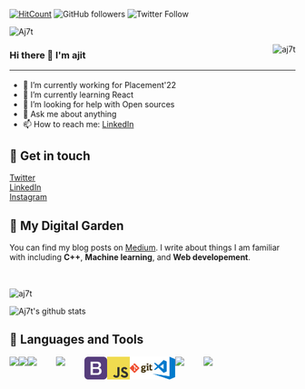 
[![HitCount](http://hits.dwyl.com/Aj7t/https://githubcom/Aj7t/Placement22.svg)](http://hits.dwyl.com/Aj7t/https://githubcom/Aj7t/Placement22) <img alt="GitHub followers" src="https://img.shields.io/github/followers/Aj7t?style=social"> ![Twitter Follow](https://img.shields.io/twitter/follow/_aj7t?style=social) <p align="left"> <img src="https://komarev.com/ghpvc/?username=aj7t&label=Profile%20views&color=0e75b6&style=flat" alt="Aj7t" /> </p>
<p align="left"> <img align="right" alt="aj7t" src="https://user-images.githubusercontent.com/32809211/87786036-e7cdfa80-c856-11ea-9190-f4106d1fbc43.gif"/>

### Hi there 👋  I'm ajit  <hr>

- 🔭 I’m currently working for Placement'22
- 🌱 I’m currently learning React
- 🤔 I’m looking for help with Open sources
- 💬 Ask me about anything
- 📫 How to reach me:  [LinkedIn](https://www.linkedin.com/in/aj7t/)



##  💚 Get in touch


[Twitter](https://www.twitter.com/aj7t) <br>
[LinkedIn](https://www.linkedin.com/in/aj7t/) <br>
[Instagram](https://www.instagram.com/_aj7t/)


## 🌳 My Digital Garden

You can find my blog posts on [Medium](https://medium.com/@aj7t). I write about things I
am familiar with including **C++**, **Machine learning**, and **Web developement**.

<br><p><img align="center" src="https://github-readme-stats.vercel.app/api/top-langs/?username=Aj7t&layout=compact" alt="aj7t" /></p>

![Aj7t's github stats](https://github-readme-stats.vercel.app/api?username=Aj7t&show_icons=true&title_color=EEFCEF&icon_color=EEFCEF&text_color=00B0E0&bg_color=151515)

## 🔮 Languages and Tools
 
<img align="left"  src="https://upload.wikimedia.org/wikipedia/commons/1/18/ISO_C%2B%2B_Logo.svg" height="50px">
<img align="left" src="https://www.python.org/static/opengraph-icon-200x200.png" height="50px"> 
<img align="left" src="https://media.giphy.com/media/XAxylRMCdpbEWUAvr8/giphy.gif" width="50">
<img align="left" src="https://media.giphy.com/media/fsEaZldNC8A1PJ3mwp/giphy.gif" width="50">
<img align="left"  src="https://raw.githubusercontent.com/github/explore/80688e429a7d4ef2fca1e82350fe8e3517d3494d/topics/bootstrap/bootstrap.png"  height="40px">
<img align="left"  src="https://raw.githubusercontent.com/github/explore/80688e429a7d4ef2fca1e82350fe8e3517d3494d/topics/javascript/javascript.png"  height="40px">  
<img align="left"  src="https://raw.githubusercontent.com/github/explore/80688e429a7d4ef2fca1e82350fe8e3517d3494d/topics/git/git.png"  height="40px">
<img align="left"  src="https://raw.githubusercontent.com/github/explore/80688e429a7d4ef2fca1e82350fe8e3517d3494d/topics/visual-studio-code/visual-studio-code.png"  height="40px">
 
 
<img align="left" src="https://media.giphy.com/media/KzWMBa9V3z8jHJCEC7/giphy.gif" width="50">
<img align="left" src="https://upload.wikimedia.org/wikipedia/commons/thumb/9/96/Sass_Logo_Color.svg/1200px-Sass_Logo_Color.svg.png" width="50">
<br />



